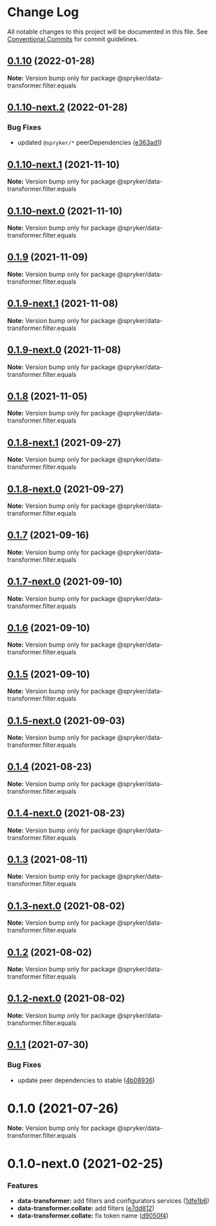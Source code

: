 # Change Log

All notable changes to this project will be documented in this file.
See [Conventional Commits](https://conventionalcommits.org) for commit guidelines.

## [0.1.10](https://github.com/spryker/ui-components/compare/@spryker/data-transformer.filter.equals@0.1.10-next.2...@spryker/data-transformer.filter.equals@0.1.10) (2022-01-28)

**Note:** Version bump only for package @spryker/data-transformer.filter.equals





## [0.1.10-next.2](https://github.com/spryker/ui-components/compare/@spryker/data-transformer.filter.equals@0.1.10-next.1...@spryker/data-transformer.filter.equals@0.1.10-next.2) (2022-01-28)


### Bug Fixes

* updated `@spryker/*` peerDependencies ([e363ad1](https://github.com/spryker/ui-components/commit/e363ad1a40de047f58006b8d988f9c698e56b49b))





## [0.1.10-next.1](https://github.com/spryker/ui-components/compare/@spryker/data-transformer.filter.equals@0.1.9...@spryker/data-transformer.filter.equals@0.1.10-next.1) (2021-11-10)

**Note:** Version bump only for package @spryker/data-transformer.filter.equals





## [0.1.10-next.0](https://github.com/spryker/zed-gui/compare/@spryker/data-transformer.filter.equals@0.1.8-next.1...@spryker/data-transformer.filter.equals@0.1.10-next.0) (2021-11-10)

**Note:** Version bump only for package @spryker/data-transformer.filter.equals





## [0.1.9](https://github.com/spryker/ui-components/compare/@spryker/data-transformer.filter.equals@0.1.9-next.1...@spryker/data-transformer.filter.equals@0.1.9) (2021-11-09)

**Note:** Version bump only for package @spryker/data-transformer.filter.equals





## [0.1.9-next.1](https://github.com/spryker/ui-components/compare/@spryker/data-transformer.filter.equals@0.1.8...@spryker/data-transformer.filter.equals@0.1.9-next.1) (2021-11-08)

**Note:** Version bump only for package @spryker/data-transformer.filter.equals





## [0.1.9-next.0](https://github.com/spryker/zed-gui/compare/@spryker/data-transformer.filter.equals@0.1.8-next.1...@spryker/data-transformer.filter.equals@0.1.9-next.0) (2021-11-08)

**Note:** Version bump only for package @spryker/data-transformer.filter.equals





## [0.1.8](https://github.com/spryker/ui-components/compare/@spryker/data-transformer.filter.equals@0.1.8-next.1...@spryker/data-transformer.filter.equals@0.1.8) (2021-11-05)

**Note:** Version bump only for package @spryker/data-transformer.filter.equals





## [0.1.8-next.1](https://github.com/spryker/ui-components/compare/@spryker/data-transformer.filter.equals@0.1.7...@spryker/data-transformer.filter.equals@0.1.8-next.1) (2021-09-27)

**Note:** Version bump only for package @spryker/data-transformer.filter.equals





## [0.1.8-next.0](https://github.com/spryker/zed-gui/compare/@spryker/data-transformer.filter.equals@0.1.4...@spryker/data-transformer.filter.equals@0.1.8-next.0) (2021-09-27)

**Note:** Version bump only for package @spryker/data-transformer.filter.equals





## [0.1.7](https://github.com/spryker/ui-components/compare/@spryker/data-transformer.filter.equals@0.1.7-next.0...@spryker/data-transformer.filter.equals@0.1.7) (2021-09-16)

**Note:** Version bump only for package @spryker/data-transformer.filter.equals





## [0.1.7-next.0](https://github.com/spryker/ui-components/compare/@spryker/data-transformer.filter.equals@0.1.6...@spryker/data-transformer.filter.equals@0.1.7-next.0) (2021-09-10)

**Note:** Version bump only for package @spryker/data-transformer.filter.equals





## [0.1.6](https://github.com/spryker/ui-components/compare/@spryker/data-transformer.filter.equals@0.1.5-next.0...@spryker/data-transformer.filter.equals@0.1.6) (2021-09-10)

**Note:** Version bump only for package @spryker/data-transformer.filter.equals





## [0.1.5](https://github.com/spryker/ui-components/compare/@spryker/data-transformer.filter.equals@0.1.5-next.0...@spryker/data-transformer.filter.equals@0.1.5) (2021-09-10)

**Note:** Version bump only for package @spryker/data-transformer.filter.equals





## [0.1.5-next.0](https://github.com/spryker/ui-components/compare/@spryker/data-transformer.filter.equals@0.1.4...@spryker/data-transformer.filter.equals@0.1.5-next.0) (2021-09-03)

**Note:** Version bump only for package @spryker/data-transformer.filter.equals





## [0.1.4](https://github.com/spryker/ui-components/compare/@spryker/data-transformer.filter.equals@0.1.4-next.0...@spryker/data-transformer.filter.equals@0.1.4) (2021-08-23)

**Note:** Version bump only for package @spryker/data-transformer.filter.equals





## [0.1.4-next.0](https://github.com/spryker/ui-components/compare/@spryker/data-transformer.filter.equals@0.1.3...@spryker/data-transformer.filter.equals@0.1.4-next.0) (2021-08-23)

**Note:** Version bump only for package @spryker/data-transformer.filter.equals





## [0.1.3](https://github.com/spryker/ui-components/compare/@spryker/data-transformer.filter.equals@0.1.3-next.0...@spryker/data-transformer.filter.equals@0.1.3) (2021-08-11)

**Note:** Version bump only for package @spryker/data-transformer.filter.equals





## [0.1.3-next.0](https://github.com/spryker/ui-components/compare/@spryker/data-transformer.filter.equals@0.1.2...@spryker/data-transformer.filter.equals@0.1.3-next.0) (2021-08-02)

**Note:** Version bump only for package @spryker/data-transformer.filter.equals





## [0.1.2](https://github.com/spryker/ui-components/compare/@spryker/data-transformer.filter.equals@0.1.2-next.0...@spryker/data-transformer.filter.equals@0.1.2) (2021-08-02)

**Note:** Version bump only for package @spryker/data-transformer.filter.equals





## [0.1.2-next.0](https://github.com/spryker/ui-components/compare/@spryker/data-transformer.filter.equals@0.1.1...@spryker/data-transformer.filter.equals@0.1.2-next.0) (2021-08-02)

**Note:** Version bump only for package @spryker/data-transformer.filter.equals





## [0.1.1](https://github.com/spryker/ui-components/compare/@spryker/data-transformer.filter.equals@0.1.0...@spryker/data-transformer.filter.equals@0.1.1) (2021-07-30)


### Bug Fixes

* update peer dependencies to stable ([4b08936](https://github.com/spryker/ui-components/commit/4b0893691360cf4bd66935aed24873266c98c4e4))





# 0.1.0 (2021-07-26)

**Note:** Version bump only for package @spryker/data-transformer.filter.equals





# 0.1.0-next.0 (2021-02-25)


### Features

* **data-transformer:** add filters and configurators services ([1dfe1b6](https://github.com/spryker/ui-components/commit/1dfe1b6b8c84e5742bea658145c46eeca97b3915))
* **data-transformer.collate:** add filters ([e7dd812](https://github.com/spryker/ui-components/commit/e7dd81247ba953d38fc44109a45053c930ec9aa0))
* **data-transformer.collate:** fix token name ([d9050f4](https://github.com/spryker/ui-components/commit/d9050f4531c617cd8c8b64c1f4755f5bce82a45a))

